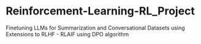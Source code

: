# Reinforcement-Learning-RL_Project
Finetuning LLMs for Summarization and Conversational Datasets using Extensions to RLHF - RLAIF using DPO algorithm

